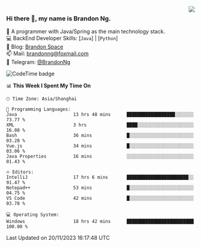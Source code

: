 <img  align="right" src="https://github-readme-stats-brandon0824.vercel.app/api/top-langs/?username=brandon0824&layout=compact">

### Hi there 👋, my name is Brandon Ng.

🌱 A programmer with Java/Spring as the main technology stack.  
💻 BackEnd Developer Skills: [`Java`] | [`Python`]  
📝 Blog: [Brandon Space](https://brandonng.tech)  
📫 Mail: brandonng@foxmail.com  
📰 Telegram: [@BrandonNg](https://t.me/BrandonNg24)  

![CodeTime badge](https://img.shields.io/endpoint?style=flat-square&url=https%3A%2F%2Fapi.codetime.dev%2Fshield%3Fid%3D128%26project%3D%26in%3D604800000)

<!--START_SECTION:waka-->
📊 **This Week I Spent My Time On** 

```text
🕑︎ Time Zone: Asia/Shanghai

💬 Programming Languages: 
Java                     13 hrs 48 mins      ██████████████████░░░░░░░   73.77 % 
XML                      3 hrs               ████░░░░░░░░░░░░░░░░░░░░░   16.08 % 
Bash                     36 mins             █░░░░░░░░░░░░░░░░░░░░░░░░   03.28 % 
Vue.js                   34 mins             █░░░░░░░░░░░░░░░░░░░░░░░░   03.06 % 
Java Properties          16 mins             ░░░░░░░░░░░░░░░░░░░░░░░░░   01.43 % 

🔥 Editors: 
IntelliJ                 17 hrs 6 mins       ███████████████████████░░   91.47 % 
Notepad++                53 mins             █░░░░░░░░░░░░░░░░░░░░░░░░   04.75 % 
VS Code                  42 mins             █░░░░░░░░░░░░░░░░░░░░░░░░   03.78 % 

💻 Operating System: 
Windows                  18 hrs 42 mins      █████████████████████████   100.00 % 
```


 Last Updated on 20/11/2023 16:17:48 UTC
<!--END_SECTION:waka-->
